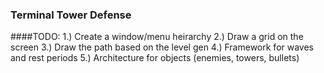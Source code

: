 ### Terminal Tower Defense

####TODO:
1.) Create a window/menu heirarchy
2.) Draw a grid on the screen
3.) Draw the path based on the level gen
4.) Framework for waves and rest periods
5.) Architecture for objects (enemies, towers, bullets)
